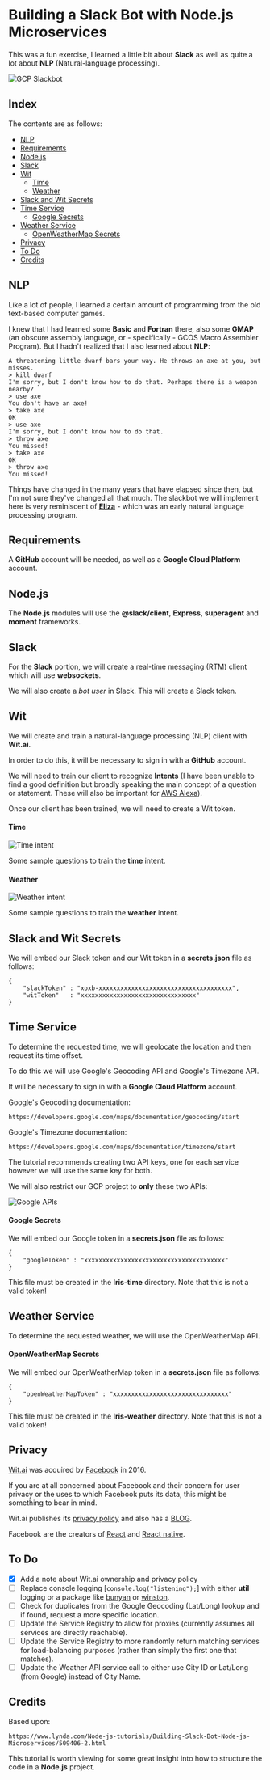 # Building a Slack Bot with Node.js Microservices

This was a fun exercise, I learned a little bit about __Slack__ as well as quite a lot about __NLP__ (Natural-language processing).

![GCP Slackbot](./images/GCP_Slackbot.png)

## Index

The contents are as follows:

* [NLP](#nlp)
* [Requirements](#requirements)
* [Node.js](#nodejs)
* [Slack](#slack)
* [Wit](#wit)
    * [Time](#time)
    * [Weather](#weather)
* [Slack and Wit Secrets](#slack-and-wit-secrets)
* [Time Service](#time-service)
    * [Google Secrets](#google-secrets)
* [Weather Service](#weather-service)
    * [OpenWeatherMap Secrets](#openweathermap-secrets)
* [Privacy](#privacy)
* [To Do](#to-do)
* [Credits](#credits)

## NLP

Like a lot of people, I learned a certain amount of programming from the old text-based computer games.

I knew that I had learned some __Basic__ and __Fortran__ there, also some __GMAP__ (an obscure assembly language, or - specifically - GCOS Macro Assembler Program). But I hadn't realized that I also learned about __NLP__:

	A threatening little dwarf bars your way. He throws an axe at you, but misses.
	> kill dwarf
	I'm sorry, but I don't know how to do that. Perhaps there is a weapon nearby?
	> use axe
	You don't have an axe!
	> take axe
	OK
	> use axe
	I'm sorry, but I don't know how to do that.
	> throw axe
	You missed!
	> take axe
	OK
	> throw axe
	You missed!

Things have changed in the many years that have elapsed since then, but I'm not sure they've changed all that much. The slackbot we will implement here is very reminiscent of [__Eliza__]( https://en.wikipedia.org/wiki/ELIZA) - which was an early natural language processing program.

## Requirements

A __GitHub__ account will be needed, as well as a __Google Cloud Platform__ account.

## Node.js

The __Node.js__ modules will use the __@slack/client__, __Express__, __superagent__ and __moment__ frameworks.

## Slack

For the __Slack__ portion, we will create a real-time messaging (RTM) client which will use __websockets__.

We will also create a _bot user_ in Slack. This will create a Slack token.

## Wit

We will create and train a natural-language processing (NLP) client with __Wit.ai__.

In order to do this, it will be necessary to sign in with a __GitHub__ account.

We will need to train our client to recognize __Intents__ (I have been unable to find a good definition but broadly speaking the main concept of a question or statement. These will also be important for [AWS Alexa](https://github.com/mramshaw/Alexa-Stuff)).

Once our client has been trained, we will need to create a Wit token.

#### Time

![Time intent](./images/Time.png)

Some sample questions to train the __time__ intent.

#### Weather

![Weather intent](./images/Weather.png)

Some sample questions to train the __weather__ intent.

## Slack and Wit Secrets

We will embed our Slack token and our Wit token in a __secrets.json__ file as follows:

	{
	    "slackToken" : "xoxb-xxxxxxxxxxxxxxxxxxxxxxxxxxxxxxxxxxxxx",
	    "witToken"   : "xxxxxxxxxxxxxxxxxxxxxxxxxxxxxxxx"
	}

## Time Service

To determine the requested time, we will geolocate the location and then request its time offset.

To do this we will use Google's Geocoding API and Google's Timezone API.

It will be necessary to sign in with a __Google Cloud Platform__ account.

Google's Geocoding documentation:

	https://developers.google.com/maps/documentation/geocoding/start

Google's Timezone documentation:

	https://developers.google.com/maps/documentation/timezone/start

The tutorial recommends creating two API keys, one for each service however we will use the same key for both.

We will also restrict our GCP project to __only__ these two APIs:

![Google APIs](./images/Google_APIs.png)

#### Google Secrets

We will embed our Google token in a __secrets.json__ file as follows:

	{
	    "googleToken" : "xxxxxxxxxxxxxxxxxxxxxxxxxxxxxxxxxxxxxxx"
	}

This file must be created in the __Iris-time__ directory. Note that this is not a valid token!

## Weather Service

To determine the requested weather, we will use the OpenWeatherMap API.

#### OpenWeatherMap Secrets

We will embed our OpenWeatherMap token in a __secrets.json__ file as follows:

	{
	    "openWeatherMapToken" : "xxxxxxxxxxxxxxxxxxxxxxxxxxxxxxxx"
	}

This file must be created in the __Iris-weather__ directory. Note that this is not a valid token!

## Privacy

[Wit.ai](http://wit.ai/) was acquired by [Facebook](http://www.facebook.com) in 2016.

If you are at all concerned about Facebook and their concern for user privacy or the uses to which Facebook puts its data,
 this might be something to bear in mind.

Wit.ai publishes its [privacy policy](http://wit.ai/privacy) and also has a [BLOG](http://wit.ai/blog).

Facebook are the creators of [React](http://github.com/facebook/react) and [React native](https://github.com/facebook/react-native).

## To Do

- [x] Add a note about Wit.ai ownership and privacy policy
- [ ] Replace console logging [`console.log("listening");`] with either __util__ logging or a package like [bunyan](http://www.npmjs.com/package/bunyan) or [winston](http://www.npmjs.com/package/winston).
- [ ] Check for duplicates from the Google Geocoding (Lat/Long) lookup and if found, request a more specific location.
- [ ] Update the Service Registry to allow for proxies (currently assumes all services are directly reachable).
- [ ] Update the Service Registry to more randomly return matching services for load-balancing purposes (rather than simply the first one that matches).
- [ ] Update the Weather API service call to either use City ID or Lat/Long (from Google) instead of City Name.

## Credits

Based upon:

	https://www.lynda.com/Node-js-tutorials/Building-Slack-Bot-Node-js-Microservices/509406-2.html

This tutorial is worth viewing for some great insight into how to structure the code in a __Node.js__ project.
